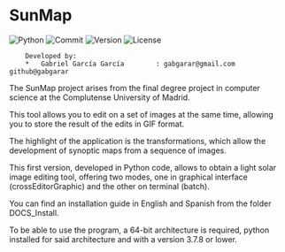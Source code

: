 # SunMap

![Python](https://img.shields.io/badge/python-v3.7.8-blue)
![Commit](https://img.shields.io/badge/last%20commit-january%202021-yellow)
![Version](https://img.shields.io/badge/version-v1.0-orange)
![License](https://img.shields.io/badge/license-MIT-orange)

```
	Developed by: 
	*	Gabriel García García        : gabgarar@gmail.com        github@gabgarar
```
The SunMap project arises from the final degree project in computer science at the Complutense University of Madrid.

This tool allows you to edit on a set of images at the same time, allowing you to store the result of the edits in GIF format.

The highlight of the application is the transformations, which allow the development of synoptic maps from a sequence of images.

This first version, developed in Python code, allows to obtain a light solar image editing tool, offering two modes, one in graphical interface (crossEditorGraphic) and the other on terminal (batch). 

You can find an installation guide in English and Spanish from the folder DOCS_Install.

To be able to use the program, a 64-bit architecture is required, python installed for said architecture and with a version 3.7.8 or lower.



